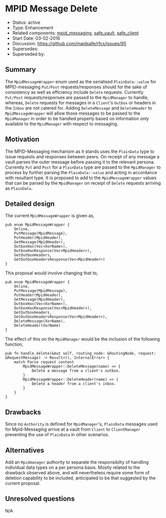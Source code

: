 # MPID Message Delete

- Status: active
- Type: Enhancement
- Related components: [mpid_messaging](https://github.com/maidsafe/mpid_messaging), [safe_vault](https://github.com/maidsafe/safe_vault), [safe_client](https://github.com/maidsafe/safe_client)
- Start Date: 03-02-2016
- Discussion: https://github.com/maidsafe/rfcs/issues/95
- Supersedes:
- Superseded by:

## Summary

The `MpidMessageWrapper` enum used as the serialised `PlainData::value` for MPID-messaging `Put/Post` requests/responses should for the sake of consistency as well as efficiency include `Delete` requests. Currently `Put/Post` requests/responses are passed to the `MpidManager` to handle, whereas, `Delete` requests for messages in a `Client`'s `Outbox` or headers in the `Inbox` are not catered for. Adding `DeleteMessage` and `DeleteHeader` to `MpidMessageWrapper` will allow those messages to be passed to the `MpidManager` in order to be handled properly based on information only available to the `MpidManager` with respect to messaging.  

## Motivation

The MPID-Messaging mechanism as it stands uses the `PlainData` type to issue requests and responses between peers. On receipt of any message a vault parses the outer message before passing it to the relevant persona. Currently `Put` and `Post` for a `PlainData` type are passed to the `MpidManager` to process by further parsing the `PlainData::value` and acting in accordance with resultant type. It is proposed to add to the `MpidMessageWrapper` values that can be parsed by the `MpidManager` on receipt of `Delete` requests arriving as `PlainData`.

## Detailed design

The current `MpidMessageWrapper` is given as,

```
pub enum MpidMessageWrapper {
    Online,
    PutMessage(MpidMessage),
    PutHeader(MpidHeader),
    GetMessage(MpidHeader),
    OutboxHas(Vec<XorName>),
    OutboxHasResponse(Vec<MpidHeader>),
    GetOutboxHeaders,
    GetOutboxHeadersResponse(Vec<MpidHeader>)
}
```

This proposal would involve changing that to,

```
pub enum MpidMessageWrapper {
    Online,
    PutMessage(MpidMessage),
    PutHeader(MpidHeader),
    GetMessage(MpidHeader),
    OutboxHas(Vec<XorName>),
    OutboxHasResponse(Vec<MpidHeader>),
    GetOutboxHeaders,
    GetOutboxHeadersResponse(Vec<MpidHeader>),
    DeleteMessage(XorName),
    DeleteHeader(XorName)
}
```

The effect of this on the `MpidManager` would be the inclusion of the following function,

```
pub fn handle_delete(&mut self, routing_node: &RoutingNode, request: &RequestMessage) -> Result<(), InternalError> {
    match Parse request content
        MpidMessageWrapper::DeleteMessage(name) => {
        	Delete a message from a client's outbox.
        }
        MpidMessageWrapper::DeleteHeader(name) => {
            Delete a header from a client's inbox.
       	}
    }
}
```

## Drawbacks

Since no `Authority` is defined for `MpidManager`'s, `PlainData` messages used for Mpid-Messaging arrive at a vault from `Client` to `ClientManager` preventing the use of `PlainData` in other scenarios.

## Alternatives

Add an `Mpidmanager` authority to separate the responsibilty of handling individual data types on a per persona basis. Mostly related to the drawback observed above, and will nevertheless require some form of deletion capability to be included, anticipated to be that suggested by the current proposal.

## Unresolved questions

N/A
